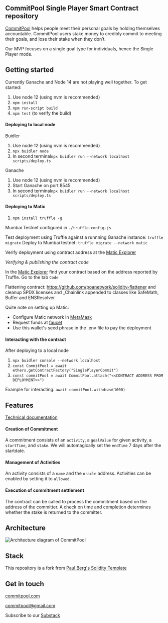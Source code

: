 ##  CommitPool Single Player Smart Contract repository


[CommitPool](http://commitpool.com/) helps people meet their personal goals by holding themselves accountable. CommitPool users stake money to credibly commit to meeting their goals, and lose their stake when they don’t.

Our MVP focuses on a single goal type for individuals, hence the Single Player mode.

## Getting started

Currently Ganache and Node 14 are not playing well together. To get started:

1. Use node 12 (using nvm is recommended)
2. ```npm install```
3. ```npm run-script build```
4. ```npm test``` (to verify the build)

#### Deploying to local node
Buidler

1. Use node 12 (using nvm is recommended)
2. ```npx buidler node```
3. In second terminal```npx buidler run --network localhost scripts/deploy.ts  ```

Ganache

1. Use node 12 (using nvm is recommended)
2. Start Ganache on port 8545
3. In second terminal```npx buidler run --network localhost scripts/deploy.ts  ```

#### Deploying to Matic
1. ```npm install truffle -g```

Mumbai Testnet configured in ```./truffle-config.js```

Test deployment using Truffle against a runnning Ganache instance: ```truffle migrate```
Deploy to Mumbai testnet: ```truffle migrate --network matic```

Verify deployment using contract address at the [Matic Explorer](https://explorer-mumbai.maticvigil.com/)

*Verifying & publishing the contract code*

In the [Matic Explorer](https://explorer-mumbai.maticvigil.com/) find your contract based on the address reported by Truffle.
Go to the tab ```Code```

Flattening contract: https://github.com/poanetwork/solidity-flattener and cleanup SPDX licenses and _Chainlink appended to classes like SafeMath, Buffer and ENSResolver

Quite note on setting up Matic:
* Configure Matic network in [MetaMask](https://docs.matic.network/docs/develop/metamask/config-matic/)
* Request funds at [faucet](https://faucet.matic.network/)
* Use this wallet's seed phrase in the .env file to pay the deployment

#### Interacting with the contract
After deploying to a local node
1. ```npx buidler console --network localhost     ```
2. ```const CommitPool = await ethers.getContractFactory("SinglePlayerCommit")```
3. ```const commitPool = await CommitPool.attach("<<CONTRACT ADDRESS FROM DEPLOYMENT>>")```

Example for interacting:
```await commitPool.withdraw(1000)```
## Features
[Technical documentation](https://ipfs.io/ipfs/QmdJsGYi822G1azEMtGL39LRwXZtJRC58KT393TGPixP6z)
#### Creation of Commitment

A commitment consists of an ```activity```, a ```goalValue``` for given activity, a ```startTime```, and ```stake```. We will automagically set the ```endTime``` 7 days after the startdate.

#### Management of Activities

An activity consists of a ```name``` and the ```oracle``` address. Activities can be enabled by setting it to ```allowed```.

#### Execution of commitment settlement

The contract can be called to process the commitment based on the address of the committer. A check on time and completion determines whether the stake is returned to the committer.

## Architecture

![Architecture diagram of CommitPool](/documentation/architecture.png "Architecture diagram")

## Stack

This repository is a fork from [Paul Berg's Solidity Template](https://github.com/PaulRBerg/solidity-template)

## Get in touch

[commitpool.com](http://commitpool.com/)

<commitpool@gmail.com>

Subscribe to our [Substack](https://commit.substack.com/)
